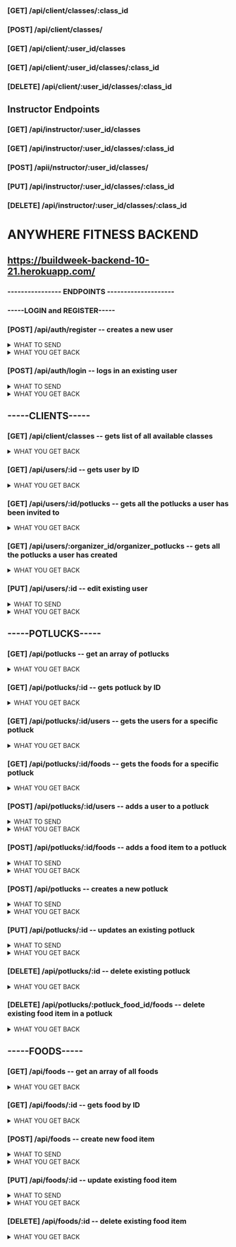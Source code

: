 ### [GET] /api/client/classes/:class_id
### [POST] /api/client/classes/
### [GET] /api/client/:user_id/classes
### [GET] /api/client/:user_id/classes/:class_id
### [DELETE] /api/client/:user_id/classes/:class_id

## Instructor Endpoints
### [GET] /api/instructor/:user_id/classes
### [GET] /api/instructor/:user_id/classes/:class_id
### [POST] /apii/nstructor/:user_id/classes/
### [PUT] /api/instructor/:user_id/classes/:class_id
### [DELETE] /api/instructor/:user_id/classes/:class_id

# ANYWHERE FITNESS BACKEND

##  https://buildweek-backend-10-21.herokuapp.com/



### ----------------  ENDPOINTS  -------------------- 

### **-----LOGIN and REGISTER-----**

### [POST]  /api/auth/register  -- creates a new user

<details>
role_id will be converted to actual id number, and only client or instructor will be accepted (all lowercase)
    <summary>WHAT TO SEND </summary>
    
```JSON
{
    "username": "string",
    "password": "string",
    "role_id": " 'client' or 'instructor'",
}
```

</details>

<details>
    <summary>WHAT YOU GET BACK</summary>

```JSON
{
    "user_id": "integer",
    "username": "string",
    "role_id": "integer"
}
```
</details>


### [POST]  /api/auth/login  -- logs in an existing user
<details>
    <summary> WHAT TO SEND </summary>

```JSON
{
    "username": "string",
    "password": "string"
}
```
</details>
<details>
    <summary> WHAT YOU GET BACK </summary>

```JSON
{
    "message": "Welcome back username",
    "token": "TOKEN"
}
```
</details>

## **-----CLIENTS-----**

### [GET] /api/client/classes -- gets list of all available classes

<details>
     <summary>WHAT YOU GET BACK</summary>

```JSON
[
    {
        "class_name": "Ride through the Alps",
        "class_type": "Spin",
        "class_date": "2021-10-15T07:00:00.000Z",
        "class_time": "09:00:00",
        "class_duration": 60,
        "class_intensity": "medium",
        "class_registered_clients": 2,
        "class_max": 35
    },
    {
        "class_name": "Relaxing Yoga",
        "class_type": "Yoga",
        "class_date": "2021-10-21T07:00:00.000Z",
        "class_time": "18:00:00",
        "class_duration": 60,
        "class_intensity": "low",
        "class_registered_clients": 3,
        "class_max": 20
    },
    {
        "class_name": "Bangin' Bhangra",
        "class_type": "Dance",
        "class_date": "2021-10-31T07:00:00.000Z",
        "class_time": "12:00:00",
        "class_duration": 30,
        "class_intensity": "high",
        "class_registered_clients": 0,
        "class_max": 10
    },
]
```
</details>

### [GET] /api/users/:id  -- gets user by ID

<details>
     <summary>WHAT YOU GET BACK</summary>

```JSON
{
    "user_id": 1,
    "username": "RZA"
}
```
</details>

### [GET] /api/users/:id/potlucks  -- gets all the potlucks a user has been invited to 

<details>
     <summary>WHAT YOU GET BACK</summary>

```JSON
{
    "user_id": "8",
    "username": "U-God",
    "potlucks": [
        {
            "attending": 1,
            "potluck_id": 3,
            "potluck_name": "MM..FOOD",
            "organizer": "Ghostface Killah",
            "potluck_description": "got more cheese than doritos, cheetos, or fritos",
            "potluck_date": "2021-07-28T06:00:00.000Z",
            "potluck_time": "07:30:00",
            "potluck_location": "45 S 5th Ave, New York NY"
        },
        {
            "attending": 1,
            "potluck_id": 2,
            "potluck_name": "Yum Yum Food Time",
            "organizer": "GZA",
            "potluck_description": "yumyumyumyumyumyumyum",
            "potluck_date": "2021-08-20T06:00:00.000Z",
            "potluck_time": "05:00:00",
            "potluck_location": "1111 E 2222 S, SLC UT"
        }
    ]
}
```
</details>

### [GET] /api/users/:organizer_id/organizer_potlucks  -- gets all the potlucks a user has created

<details>
     <summary>WHAT YOU GET BACK</summary>

```JSON
[
    {
        "potluck_id": 1,
        "potluck_name": "Tasty Foodz Partay",
        "organizer": 3,
        "details": {
            "potluck_description": "bring the tastiest food pls.  NO BAD FOOD",
            "potluck_date": "2021-07-15T06:00:00.000Z",
            "potluck_time": "06:00:00",
            "potluck_location": "1403 Park Ave, Long Beach CA"
        }
    },
    {
        "potluck_id": 5,
        "potluck_name": "36 chambers",
        "organizer": 3,
        "details": {
            "potluck_description": "Wu Tang Clan aint nuthin to BRUNCH with",
            "potluck_date": "2021-07-28T06:00:00.000Z",
            "potluck_time": "12:00:00",
            "potluck_location": "straight from the Shaolin slums"
        }
    }
]
```
</details>


### [PUT] /api/users/:id  -- edit existing user
<details>
    <summary> WHAT TO SEND </summary>

```JSON
{
    "username": "string",
    "password": "string"
}
```
</details>
<details>
    <summary> WHAT YOU GET BACK </summary>

```JSON
{
    "user_id": 1,
    "username": "RZA"
}
```
</details>

## **-----POTLUCKS-----**

### [GET] /api/potlucks  -- get an array of potlucks

<details>
    <summary> WHAT YOU GET BACK </summary>

```JSON
[
    {
        "potluck_id": 1,
        "potluck_name": "Tasty Foodz Partay",
        "organizer": 3,
        "potluck_description": "bring the tastiest food pls.  NO BAD FOOD",
        "potluck_date": "2021-07-15T06:00:00.000Z",
        "potluck_time": "06:00:00",
        "potluck_location": "1403 Park Ave, Long Beach CA"
    },
    {
        "potluck_id": 2,
        "potluck_name": "Yum Yum Food Time",
        "organizer": 1,
        "potluck_description": "yumyumyumyumyumyumyum",
        "potluck_date": "2021-08-20T06:00:00.000Z",
        "potluck_time": "05:00:00",
        "potluck_location": "1111 E 2222 S, SLC UT"
    },
    {
        "potluck_id": 3,
        "potluck_name": "MM..FOOD",
        "organizer": 5,
        "potluck_description": "got more cheese than doritos, cheetos, or fritos",
        "potluck_date": "2021-07-28T06:00:00.000Z",
        "potluck_time": "07:30:00",
        "potluck_location": "45 S 5th Ave, New York NY"
    }
]
```
</details>

### [GET] /api/potlucks/:id  -- gets potluck by ID

<details>
     <summary>WHAT YOU GET BACK</summary>

```JSON
{
    "potluck_id": 3,
    "potluck_name": "MM..FOOD",
    "details": {
        "organizer": "Raekwon",
        "potluck_description": "got more cheese than doritos, cheetos, or fritos",
        "potluck_date": "2021-07-28T06:00:00.000Z",
        "potluck_time": "07:30:00",
        "potluck_location": "45 S 5th Ave, New York NY"
    }
}
```
</details>

### [GET] /api/potlucks/:id/users  -- gets the users for a specific potluck 

<details>
     <summary>WHAT YOU GET BACK</summary>

```JSON
{
    "potluck_id": 2,
    "potluck_name": "Yum Yum Food Time",
    "details": {
        "organizer": 1,
        "potluck_description": "yumyumyumyumyumyumyum",
        "potluck_date": "2021-08-20T06:00:00.000Z",
        "potluck_time": "05:00:00",
        "potluck_location": "1111 E 2222 S, SLC UT"
    },
    "users": [
        {
            "user_id": 4,
            "username": "Method Man",
            "attending": "attending"
        },
        {
            "user_id": 3,
            "username": "ODB",
            "attending": "not attending"
        }
    ]
}
```
</details>

### [GET] /api/potlucks/:id/foods  -- gets the foods for a specific potluck 

<details>
     <summary>WHAT YOU GET BACK</summary>

```JSON
{
    "potluck_id": 3,
    "foods": [
        {
            "food_id": 1,
            "food_name": "Pineapple",
            "food_description": "part pine, part apple"
        },
        {
            "food_id": 2,
            "food_name": "Sweet Potatoes",
            "food_description": "mashed?  fried?  u choose"
        },
        {
            "food_id": 6,
            "food_name": "Ramen",
            "food_description": ""
        }
    ]
}
```
</details>












### [POST] /api/potlucks/:id/users  -- adds a user to a potluck
<details>
    <summary> WHAT TO SEND </summary>

```JSON
{
   "potluck_id": 2,
   "user_id": 8,
   "attending": 1 //0 for not attending, 1 for attending
}
```
</details>
<details>
    <summary> WHAT YOU GET BACK </summary>

```JSON
{
    "potluck_id": 2,
    "potluck_name": "Yum Yum Food Time",
    "details": {
        "organizer": 1,
        "potluck_description": "yumyumyumyumyumyumyum",
        "potluck_date": "2021-08-20T06:00:00.000Z",
        "potluck_time": "05:00:00",
        "potluck_location": "1111 E 2222 S, SLC UT"
    },
    "users": [
        {
            "user_id": 4,
            "username": "Method Man",
            "attending": "attending"
        },
        {
            "user_id": 3,
            "username": "ODB",
            "attending": "not attending"
        },
        {
            "user_id": 8,
            "username": "U-God",
            "attending": "attending"
        }
    ]
}
```
</details>

### [POST] /api/potlucks/:id/foods  -- adds a food item to a potluck
<details>
    <summary> WHAT TO SEND </summary>

```JSON
{
    "potluck_id": 3,
    "food_id": 2
}
```
</details>
<details>
    <summary> WHAT YOU GET BACK </summary>

```JSON
{
    "potluck_id": 3,
    "foods": [
        {
            "food_id": 1,
            "food_name": "Pineapple",
            "food_description": "part pine, part apple",
            "potluck_food_id": 4
        },
        {
            "food_id": 2,
            "food_name": "Sweet Potatoes",
            "food_description": "mashed?  fried?  u choose",
            "potluck_food_id": 18
        },
        {
            "food_id": 5,
            "food_name": "Masala",
            "food_description": "better make me sweat",
            "potluck_food_id": 20
        }
    ]
}
```
</details>


### [POST] /api/potlucks  -- creates a new potluck
<details>
    <summary> WHAT TO SEND </summary>

```JSON
{
    "potluck_name": "string",
    "potluck_description": "optional string",
    "potluck_date": "2021-07-28  must be this format",
    "potluck_time": "12:00:00 must be this format",
    "potluck_location": "string",
    "organizer": "integer"

}
```
</details>
<details>
    <summary> WHAT YOU GET BACK </summary>

```JSON
{
    "potluck_id": 3,
    "potluck_name": "MM..FOOD",
    "details": {
        "organizer": "Raekwon",
        "potluck_description": "got more cheese than doritos, cheetos, or fritos",
        "potluck_date": "2021-07-28T06:00:00.000Z",
        "potluck_time": "07:30:00",
        "potluck_location": "45 S 5th Ave, New York NY"
    }
}
```
</details>

### [PUT] /api/potlucks/:id  -- updates an existing potluck
<details>
    <summary> WHAT TO SEND </summary>

```JSON
{
    "potluck_name": "string",
    "potluck_description": "optional string",
    "potluck_date": "2021-07-28  must be this format",
    "potluck_time": "12:00:00 must be this format",
    "potluck_location": "string",
    "organizer": "integer"

}
```
</details>
<details>
    <summary> WHAT YOU GET BACK </summary>

```JSON
{
    "potluck_id": 3,
    "potluck_name": "MM..FOOD",
    "details": {
        "organizer": "Raekwon",
        "potluck_description": "got more cheese than doritos, cheetos, or fritos",
        "potluck_date": "2021-07-28T06:00:00.000Z",
        "potluck_time": "07:30:00",
        "potluck_location": "45 S 5th Ave, New York NY"
    }
}
```
</details>




### [DELETE] /api/potlucks/:id  -- delete existing potluck

<details>
    <summary> WHAT YOU GET BACK </summary>

```JSON
{
    "potluck_id": 3,
    "potluck_name": "MM..FOOD",
    "details": {
        "organizer": "Raekwon",
        "potluck_description": "got more cheese than doritos, cheetos, or fritos",
        "potluck_date": "2021-07-28T06:00:00.000Z",
        "potluck_time": "07:30:00",
        "potluck_location": "45 S 5th Ave, New York NY"
    }
}
```
</details>

### [DELETE] /api/potlucks/:potluck_food_id/foods  -- delete existing food item in a potluck

<details>
    <summary> WHAT YOU GET BACK </summary>

```JSON
"successfully removed item"
```
</details>

## **-----FOODS-----**

### [GET] /api/foods  -- get an array of all foods

<details>
    <summary> WHAT YOU GET BACK </summary>

```JSON
[
    {
        "food_id": 1,
        "food_name": "Pineapple",
        "food_description": "part pine, part apple"
    },
    {
        "food_id": 2,
        "food_name": "Sweet Potatoes",
        "food_description": "mashed?  fried?  u choose"
    },
    {
        "food_id": 3,
        "food_name": "Pizza",
        "food_description": "Veeeeegan pls"
    }
]
```
</details>

### [GET] /api/foods/:id  -- gets food by ID

<details>
    <summary> WHAT YOU GET BACK </summary>

```JSON
{
    "food_id": 1,
    "food_name": "Pineapple",
    "food_description": "part pine, part apple"
}
```
</details>

### [POST] /api/foods  -- create new food item

<details>
    <summary> WHAT TO SEND </summary>

```JSON
{
    "food_name": "Quesadilla",
    "food_description": " optional string"
}
```
</details>
<details>
    <summary> WHAT YOU GET BACK </summary>

```JSON
{
    "food_id": 8,
    "food_name": "Quesadilla",
    "food_description": "no description yet"
}
```
</details>

### [PUT] /api/foods/:id  -- update existing food item

<details>
    <summary> WHAT TO SEND </summary>

```JSON
{
    "food_name": "Fajitas",
    "food_description": " optional string"
}
```
</details>
<details>
    <summary> WHAT YOU GET BACK </summary>

```JSON
{
    "food_id": 8,
    "food_name": "Fajitas",
    "food_description": "no description yet"
}
```
</details>

### [DELETE] /api/foods/:id  -- delete existing food item

<details>
    <summary> WHAT YOU GET BACK </summary>

```JSON
{
    "food_id": 8,
    "food_name": "Masala",
    "food_description": "no description yet"
}
```
</details>
